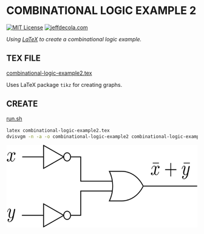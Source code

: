 # COMBINATIONAL LOGIC EXAMPLE 2

[![MIT License](http://img.shields.io/:license-mit-blue.svg)](http://jeffdecola.mit-license.org)
[![jeffdecola.com](https://img.shields.io/badge/website-jeffdecola.com-blue)](https://jeffdecola.com)

_Using
[LaTeX](https://github.com/JeffDeCola/my-cheat-sheets/tree/master/software/development/languages/latex-cheat-sheet/)
to create a combinational logic example._

## TEX FILE

[combinational-logic-example2.tex](https://github.com/JeffDeCola/my-latex-renders/blob/master/mathematics/applied/electrical-engineering/logic/combinational-logic-example2/combinational-logic-example2.tex)

Uses LaTeX package `tikz` for creating graphs.

## CREATE

[run.sh](https://github.com/JeffDeCola/my-latex-renders/blob/master/mathematics/applied/electrical-engineering/logic/combinational-logic-example2/run.sh)

```bash
latex combinational-logic-example2.tex
dvisvgm -n -a -o combinational-logic-example2 combinational-logic-example2.dvi
```

<p align="center">
    <img src="combinational-logic-example2.svg"
    align="middle"
</p>
